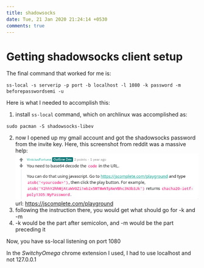```yaml
---
title: shadowsocks
date: Tue, 21 Jan 2020 21:24:14 +0530
comments: true
---
```



# Getting shadowsocks client setup
The final command that worked for me is:

```
ss-local -s serverip -p port -b localhost -l 1080 -k password -m
beforepasswordsemi -u
```

Here is what I needed to accomplish this:

1. install `ss-local` command, which on archlinux was accomplished as:
```
sudo pacman -S shadowsocks-libev
```
2. now I opened up my gmail account and got the shadowsocks password from the
   invite key. Here, this screenshot from reddit was a massive help:
![](img/screenshot1579622628.png)
url: https://jscomplete.com/playground
3. following the instruction there, you would get what should go for -k and -m
4. -k would be the part after semicolon, and -m would be the part preceding it

Now, you have ss-local listening on port 1080

In the *SwitchyOmega* chrome extension I used, I had to use localhost and not
127.0.0.1
